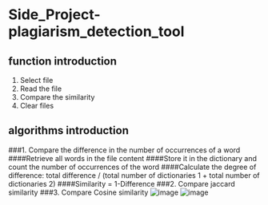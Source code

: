 # Side_Project-plagiarism_detection_tool
## function introduction
1. Select file
2. Read the file
3. Compare the similarity
4. Clear files
## algorithms introduction
###1. Compare the difference in the number of occurrences of a word
  ####Retrieve all words in the file content
  ####Store it in the dictionary and count the number of occurrences of the word
  ####Calculate the degree of difference: total difference / (total number of dictionaries 1 + total number of dictionaries 2)
  ####Similarity = 1-Difference
###2. Compare jaccard similarity
###3. Compare Cosine similarity
![image](https://user-images.githubusercontent.com/56544982/143400529-8bad8c8b-9460-49cf-b9c0-28404c37cc36.png)
![image](https://user-images.githubusercontent.com/56544982/143400597-ad0c2ebd-e4a5-46b6-a6c3-f3d6ff54b6ed.png)

